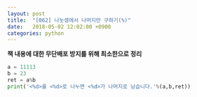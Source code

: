 ```yaml
---
layout: post
title:  "[062] 나눗셈에서 나머지만 구하기(%)"
date:   2018-05-02 12:02:00 +0900
categories: python
---
```


**책 내용에 대한 무단배포 방지를 위해 최소한으로 정리**

```python
a = 11113
b = 23
ret = a%b
print('<%d>를 <%d>로 나누면 <%d>가 나머지로 남습니다.'%(a,b,ret))
```
